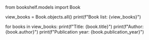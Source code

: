 from bookshelf.models import Book

view_books = Book.objects.all()
print(f"Book list: {view_books}")

for books in view_books:
    print(f"Title: {book.title}")
    print(f"Author: {book.author}")
    print(f"Publication year: {book.publication_year}")

